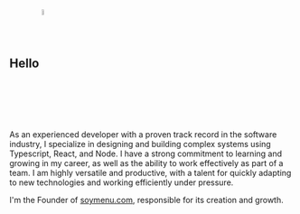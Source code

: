 ## Hello <img src="https://upload.wikimedia.org/wikipedia/commons/d/da/Flag_of_Argentina-Animated.gif" width="5%" alt="flag" align="center">

As an experienced developer with a proven track record in the software industry, I specialize in designing and building complex systems using Typescript, React, and Node. I have a strong commitment to learning and growing in my career, as well as the ability to work effectively as part of a team. I am highly versatile and productive, with a talent for quickly adapting to new technologies and working efficiently under pressure.

I'm the Founder of <a href="https://soymenu.com">soymenu.com</a>, responsible for its creation and growth.
